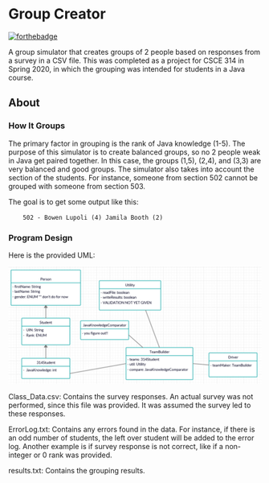 # Group Creator

[![forthebadge](https://forthebadge.com/images/badges/made-with-java.svg)](http://forthebadge.com)

A group simulator that creates groups of 2 people based on responses from a survey in a CSV file. This was completed as a project for CSCE 314 in Spring 2020, in which the grouping was intended for students in a Java course. 

## About

### How It Groups

The primary factor in grouping is the rank of Java knowledge (1-5). The purpose of this simulator is to create balanced groups, so no 2 people weak in Java get paired together. In this case, the groups (1,5), (2,4), and (3,3) are very balanced and good groups. The simulator also takes into account the section of the students. For instance, someone from section 502 cannot be grouped with someone from section 503. 

The goal is to get some output like this: 

        502 - Bowen Lupoli (4) Jamila Booth (2)

### Program Design

Here is the provided UML: 

![Code Setup](UML_Code_Setup.png)

Class_Data.csv: Contains the survey responses. An actual survey was not performed, since this file was provided. It was assumed the survey led to these responses. 

ErrorLog.txt: Contains any errors found in the data. For instance, if there is an odd number of students, the left over student will be added to the error log. Another example is if survey response is not correct, like if a non-integer or 0 rank was provided. 

results.txt: Contains the grouping results. 

